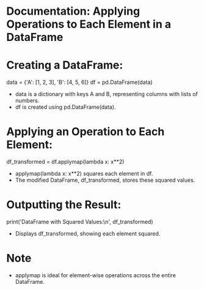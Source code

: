 # Documentation: Applying Operations to Each Element in a DataFrame

# Creating a DataFrame:

data = {'A': [1, 2, 3], 'B': [4, 5, 6]}
df = pd.DataFrame(data)

- data is a dictionary with keys A and B, representing columns with lists of numbers.
- df is created using pd.DataFrame(data).

# Applying an Operation to Each Element:

df_transformed = df.applymap(lambda x: x**2)

- applymap(lambda x: x**2) squares each element in df.
- The modified DataFrame, df_transformed, stores these squared values.

# Outputting the Result:

print('DataFrame with Squared Values:\n', df_transformed)

- Displays df_transformed, showing each element squared.

# Note

- applymap is ideal for element-wise operations across the entire DataFrame.

